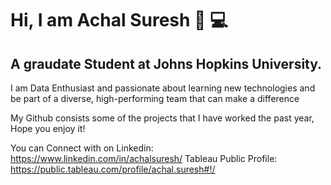 # Hi, I am Achal Suresh :wave: :computer:
## A graudate Student at Johns Hopkins University. 

I am Data Enthusiast and passionate about learning new technologies and be part of a diverse, high-performing team that can make a difference

My Github consists some of the projects that I have worked the past year, Hope you enjoy it!

You can Connect with on Linkedin: https://www.linkedin.com/in/achalsuresh/
Tableau Public Profile: https://public.tableau.com/profile/achal.suresh#!/





